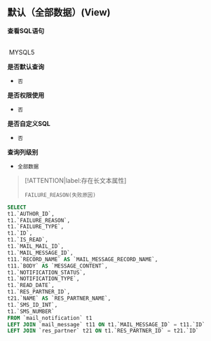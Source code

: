 ## 默认（全部数据）(View) <!-- {docsify-ignore-all} -->



<p class="panel-title"><b>查看SQL语句</b></p>
<br>

<el-row>
&nbsp;<el-tag @click="MYSQL5 = true">MYSQL5</el-tag>
</el-row>

<br>
<p class="panel-title"><b>是否默认查询</b></p>

* `否`

<p class="panel-title"><b>是否权限使用</b></p>

* `否`

<p class="panel-title"><b>是否自定义SQL</b></p>

* `否`

<p class="panel-title"><b>查询列级别</b></p>

* `全部数据`

> [!ATTENTION|label:存在长文本属性]
>
> `FAILURE_REASON(失败原因)`






<el-dialog v-model="MYSQL5" title="MYSQL5">

```sql
SELECT
t1.`AUTHOR_ID`,
t1.`FAILURE_REASON`,
t1.`FAILURE_TYPE`,
t1.`ID`,
t1.`IS_READ`,
t1.`MAIL_MAIL_ID`,
t1.`MAIL_MESSAGE_ID`,
t11.`RECORD_NAME` AS `MAIL_MESSAGE_RECORD_NAME`,
t11.`BODY` AS `MESSAGE_CONTENT`,
t1.`NOTIFICATION_STATUS`,
t1.`NOTIFICATION_TYPE`,
t1.`READ_DATE`,
t1.`RES_PARTNER_ID`,
t21.`NAME` AS `RES_PARTNER_NAME`,
t1.`SMS_ID_INT`,
t1.`SMS_NUMBER`
FROM `mail_notification` t1 
LEFT JOIN `mail_message` t11 ON t1.`MAIL_MESSAGE_ID` = t11.`ID` 
LEFT JOIN `res_partner` t21 ON t1.`RES_PARTNER_ID` = t21.`ID` 


```

</el-dialog>

<script>
 const { createApp } = Vue
  createApp({
    data() {
      return {
                MYSQL5 : false
        
      }
    },
    methods: {
    }
  }).use(ElementPlus).mount('#app')
</script>